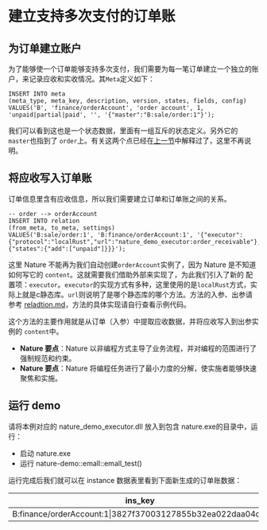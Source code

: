 # 建立支持多次支付的订单账

 ## 为订单建立账户

为了能够使一个订单能够支持多次支付，我们需要为每一笔订单建立一个独立的账户，来记录应收和实收情况。其`Meta`定义如下：

```mysql
INSERT INTO meta
(meta_type, meta_key, description, version, states, fields, config)
VALUES('B', 'finance/orderAccount', 'order account', 1, 'unpaid|partial|paid', '', '{"master":"B:sale/order:1"}');
```

我们可以看到这也是一个状态数据，里面有一组互斥的状态定义。另外它的 `master`也指到了 `order`上。有关这两个点已经在[上一节](emall-1-order-generate.md)中解释过了，这里不再说明。

## 将应收写入订单账

订单信息里含有应收信息，所以我们需要建立订单和订单账之间的关系。

```mysql
-- order --> orderAccount
INSERT INTO relation
(from_meta, to_meta, settings)
VALUES('B:sale/order:1', 'B:finance/orderAccount:1', '{"executor":{"protocol":"localRust","url":"nature_demo_executor:order_receivable"},"target":{"states":{"add":["unpaid"]}}}');
```

这里 Nature 不能再为我们自动创建`orderAccount`实例了，因为 Nature 是不知道如何写它的 `content`。这就需要我们借助外部来实现了，为此我们引入了新的 配置项：`executor`。`executor`的实现方式有多种，这里使用的是`localRust`方式，实际上就是c静态库。`url`则说明了是哪个静态库的哪个方法。方法的入参、出参请参考 [reladtion.md](https://github.com/llxxbb/Nature/blob/master/doc/ZH/help/relation.md)，方法的具体实现请自行查看示例代码。

这个方法的主要作用就是从订单（入参）中提取应收数据，并将应收写入到出参实例的 `content`中。

- **Nature 要点**：Nature 以非编程方式主导了业务流程，并对编程的范围进行了强制规范和约束。
- **Nature 要点**：Nature 将编程任务进行了最小力度的分解，使实施者能够快速聚焦和实施。

## 运行 demo

请将本例对应的 nature_demo_executor.dll 放入到包含 nature.exe的目录中，运行：

- 启动 nature.exe
- 运行 nature-demo::emall::emall_test()

运行完成后我们就可以在 instance 数据表里看到下面新生成的订单账数据：

| ins_key                                                     | content                                                      | states     | state_version | from_key                                             |
| ----------------------------------------------------------- | ------------------------------------------------------------ | ---------- | ------------- | ---------------------------------------------------- |
| B:finance/orderAccount:1\|3827f37003127855b32ea022daa04cd\| | {"receivable":1000,"total_paid":0,"last_paid":0,"reason":"NewOrder","diff":-1000} | ["unpaid"] | 1             | B:sale/order:1\|3827f37003127855b32ea022daa04cd\|\|0 |

